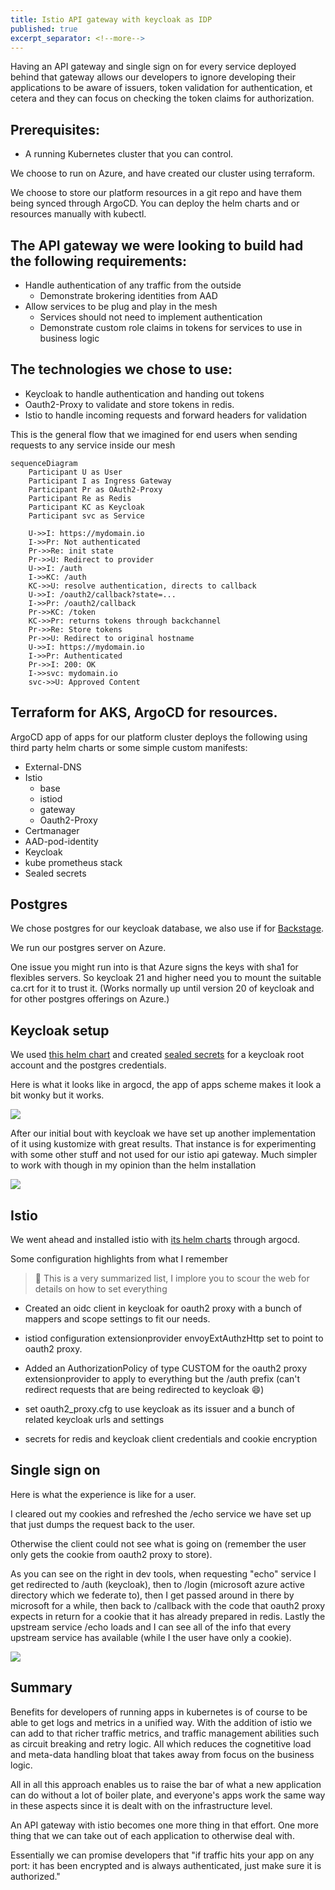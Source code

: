 ```yaml
---
title: Istio API gateway with keycloak as IDP
published: true
excerpt_separator: <!--more-->
---
```


Having an API gateway and single sign on for every service deployed behind that gateway allows our developers to ignore developing their applications to be aware of issuers, token validation for authentication, et cetera and they can focus on checking the token claims for authorization.

<!--more-->

## Prerequisites:

- A running Kubernetes cluster that you can control.

We choose to run on Azure, and have created our cluster using terraform.

We choose to store our platform resources in a git repo and have them being synced through ArgoCD. You can deploy the helm charts and or resources manually with kubectl.

## The API gateway we were looking to build had the following requirements:

- Handle authentication of any traffic from the outside
  - Demonstrate brokering identities from AAD
- Allow services to be plug and play in the mesh
  - Services should not need to implement authentication
  - Demonstrate custom role claims in tokens for services to use in business logic

## The technologies we chose to use:

- Keycloak to handle authentication and handing out tokens
- Oauth2-Proxy to validate and store tokens in redis.
- Istio to handle incoming requests and forward headers for validation

This is the general flow that we imagined for end users when sending requests to any service inside our mesh

```mermaid!
sequenceDiagram
    Participant U as User
    Participant I as Ingress Gateway
    Participant Pr as OAuth2-Proxy
    Participant Re as Redis
    Participant KC as Keycloak
    Participant svc as Service

    U->>I: https://mydomain.io
    I->>Pr: Not authenticated
    Pr->>Re: init state
    Pr->>U: Redirect to provider
    U->>I: /auth
    I->>KC: /auth
    KC->>U: resolve authentication, directs to callback
    U->>I: /oauth2/callback?state=...
    I->>Pr: /oauth2/callback
    Pr->>KC: /token
    KC->>Pr: returns tokens through backchannel
    Pr->>Re: Store tokens
    Pr->>U: Redirect to original hostname
    U->>I: https://mydomain.io
    I->>Pr: Authenticated
    Pr->>I: 200: OK
    I->>svc: mydomain.io
    svc->>U: Approved Content
```

## Terraform for AKS, ArgoCD for resources.

ArgoCD app of apps for our platform cluster deploys the following using third party helm charts or some simple custom manifests:

- External-DNS
- Istio
  - base
  - istiod
  - gateway
  - Oauth2-Proxy
- Certmanager
- AAD-pod-identity
- Keycloak
- kube prometheus stack
- Sealed secrets

## Postgres

We chose postgres for our keycloak database, we also use if for [Backstage](https://backstage.io/).

We run our postgres server on Azure.

One issue you might run into is that Azure signs the keys with sha1 for flexibles servers. So keycloak 21 and higher need you to mount the suitable ca.crt for it to trust it. (Works normally up until version 20 of keycloak and for other postgres offerings on Azure.)

## Keycloak setup

We used [this helm chart](https://github.com/codecentric/helm-charts/tree/master/charts/keycloakx) and created [sealed secrets](https://github.com/bitnami-labs/sealed-secrets) for a keycloak root account and the postgres credentials.

Here is what it looks like in argocd, the app of apps scheme makes it look a bit wonky but it works.

![](../assets/2023-04-05-istio-1-kcx.png)

After our initial bout with keycloak we have set up another implementation of it using kustomize with great results. That instance is for experimenting with some other stuff and not used for our istio api gateway. Much simpler to work with though in my opinion than the helm installation

![](../assets/2023-04-05-istio-2-kck.png)

## Istio

We went ahead and installed istio with [its helm charts](https://istio.io/latest/docs/setup/install/helm/) through argocd. 

Some configuration highlights from what I remember

> 📝 This is a very summarized list, I implore you to scour the web for details on how to set everything

- Created an oidc client in keycloak for oauth2 proxy with a bunch of mappers and scope settings to fit our needs.

- istiod configuration extensionprovider envoyExtAuthzHttp set to point to oauth2 proxy.

- Added an AuthorizationPolicy of type CUSTOM for the oauth2 proxy extensionprovider to apply to everything but the /auth prefix (can't redirect requests that are being redirected to keycloak 😄)

- set oauth2_proxy.cfg to use keycloak as its issuer and a bunch of related keycloak urls and settings

- secrets for redis and keycloak client credentials and cookie encryption
  

## Single sign on 

Here is what the experience is like for a user.

I cleared out my cookies and refreshed the /echo service we have set up that just dumps the request back to the user.

Otherwise the client could not see what is going on (remember the user only gets the cookie from oauth2 proxy to store).

As you can see on the right in dev tools, when requesting "echo" service I get redirected to /auth (keycloak), then to /login (microsoft azure active directory which we federate to), then I get passed around in there by microsoft for a while, then back to /callback with the code that oauth2 proxy expects in return for a cookie that it has already prepared in redis. Lastly the upstream service /echo loads and I can see all of the info that every upstream service has available (while I the user have only a cookie).

![](../assets/2023-04-05-echo-3.png)

## Summary

Benefits for developers of running apps in kubernetes is of course to be able to get logs and metrics in a unified way. With the addition of istio we can add to that richer traffic metrics, and traffic management abilities such as circuit breaking and retry logic. All which reduces the cognetitive load and meta-data handling bloat that takes away from focus on the business logic.

All in all this approach enables us to raise the bar of what a new application can do without a lot of boiler plate, and everyone's apps work the same way in these aspects since it is dealt with on the infrastructure level.

An API gateway with istio becomes one more thing in that effort. One more thing that we can take out of each application to otherwise deal with.

Essentially we can promise developers that "if traffic hits your app on any port: it has been encrypted and is always authenticated, just make sure it is authorized."